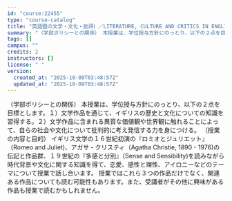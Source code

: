```yaml
---
id: "course:22455"
type: "course-catalog"
title: "英語圏の文学・文化・批評Ⅰ ／LITERATURE, CULTURE AND CRITICS IN ENGLISH SPEAKING REGIONS Ⅰ"
summary: "（学部ポリシーとの関係） 本授業は、学位授与方針にのっとり、以下の２点を目標とします。１）文学作品を通じて、イギリスの歴史と文化についての知識を習得する。２）文学作品に含まれる異質な価値観や世界観に触れることによって、自らの社会や文化につい…"
tags: []
campus: ""
credits: 2
instructors: []
license: " "
version:
  created_at: "2025-10-09T03:48:57Z"
  updated_at: "2025-10-09T03:48:57Z"
---
```


（学部ポリシーとの関係） 本授業は、学位授与方針にのっとり、以下の２点を目標とします。１）文学作品を通じて、イギリスの歴史と文化についての知識を習得する。２）文学作品に含まれる異質な価値観や世界観に触れることによって、自らの社会や文化について批判的に考え発信する力を身につける。 （授業の内容と目的） イギリス文学の１６世紀初演の『ロミオとジュリエット』（Romeo and Juliet)、アガサ・クリスティ（Agatha Christie, 1890 - 1976)の伝記と作品群、１９世紀の『多感と分別』（Sense and Sensibility)を読みながら時代背景や文化に関する知識を得て、恋愛、感性と理性、アイロニーなどのテーマについて授業で話し合います。 授業ではこれら３つの作品だけでなく、関連ある作品についても読む可能性もあります。また、受講者がその他に興味がある作品も授業で読むかもしれません。
